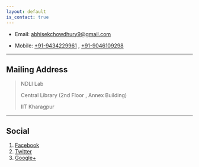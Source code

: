 ```yaml
---
layout: default
is_contact: true
---
```


* Email: [abhisekchowdhury9@gmail.com](mailto:abhisekchowdhury9@gmail.com)

* Mobile: [+91-9434229961](tel:+91-9434229961) , [+91-9046109298](tel:+91-9434229961)

---

## Mailing Address

> NDLI Lab
>
> Central Library (2nd Floor , Annex Building) 
>
> IIT Kharagpur

---

## Social

1. [Facebook](https://www.facebook.com/yuviabhi)
2. [Twitter](#)
3. [Google+](#)
